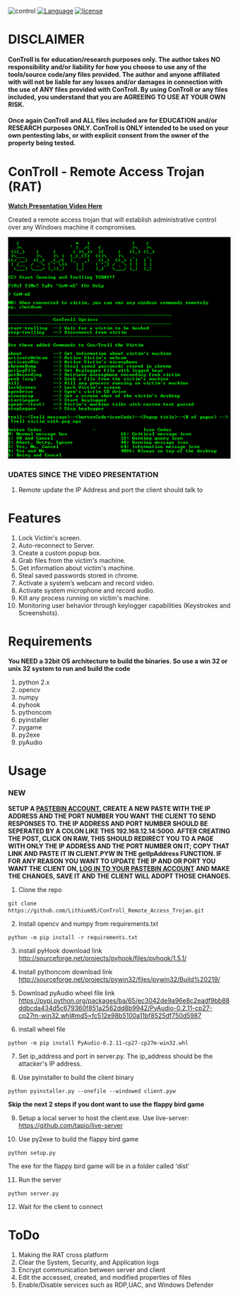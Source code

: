 ![control](https://img.shields.io/badge/ConTroll-v1.0.0-green.svg) [![Language](https://img.shields.io/badge/python-2.7.8-brightgreen.svg)](https://www.python.org/download/releases/2.7.8/) [![license](https://img.shields.io/badge/license-Apache%20License%202.0-blue.svg)](https://github.com/Lithium95/ConTroll_Remote_Access_Trojan/blob/master/LICENSE)


# DISCLAIMER

#### ConTroll is for education/research purposes only. The author takes NO responsibility and/or liability for how you choose to use any of the tools/source code/any files provided. The author and anyone affiliated with will not be liable for any losses and/or damages in connection with the use of ANY files provided with ConTroll.  By using ConTroll or any files included, you understand that you are AGREEING TO USE AT YOUR OWN RISK. 

#### Once again ConTroll and ALL files included are for EDUCATION and/or RESEARCH purposes ONLY. ConTroll is ONLY intended to be used on your own pentesting labs, or with explicit consent from the owner of the property being tested.

# ConTroll - Remote Access Trojan (RAT)
**[Watch Presentation Video Here](https://www.youtube.com/watch?v=pHmgPY3jDHQ)**

Created a remote access trojan that will establish administrative control over any Windows machine it compromises.

![alt text](img/1.PNG)

### UDATES SINCE THE VIDEO PRESENTATION

1. Remote update the IP Address and port the client should talk to

# Features

1. Lock Victim's screen.
2. Auto-reconnect to Server.
3. Create a custom popup box.
4. Grab files from the victim's machine.
5. Get information about victim's machine.
6. Steal saved passwords stored in chrome.
7. Activate a system’s webcam and record video.
8. Activate system microphone and record audio.
9. Kill any process running on victim's machine.
10. Monitoring user behavior through keylogger capabilities (Keystrokes and Screenshots).

# Requirements
**You NEED a 32bit OS architecture to build the binaries. So use a win 32 or unix 32 system to run and build the code**
1. python 2.x
2. opencv
3. numpy
4. pyhook
5. pythoncom
6. pyinstaller
7. pygame
8. py2exe
9. pyAudio

# Usage

### NEW
**SETUP A [PASTEBIN ACCOUNT](https://pastebin.com/signup), CREATE A NEW PASTE WITH THE IP ADDRESS AND THE PORT NUMBER YOU WANT THE CLIENT TO SEND RESPONSES TO. THE IP ADDRESS AND PORT NUMBER SHOULD BE SEPERATED BY A COLON LIKE THIS 192.168.12.14:5000. AFTER CREATING THE POST, CLICK ON RAW, THIS SHOULD REDIRECT YOU TO A PAGE WITH ONLY THE IP ADDRESS AND THE PORT NUMBER ON IT; COPY THAT LINK AND PASTE IT IN CLIENT.PYW IN THE getIpAddress FUNCTION. IF FOR ANY REASON YOU WANT TO UPDATE THE IP AND OR PORT YOU WANT THE CLIENT ON, [LOG IN TO YOUR PASTEBIN ACCOUNT](https://pastebin.com/login) AND MAKE THE CHANGES, SAVE IT AND THE CLIENT WILL ADOPT THOSE CHANGES.**

1. Clone the repo
```
git clone https://github.com/Lithium95/ConTroll_Remote_Access_Trojan.git
```

2. Install opencv and numpy from requirements.txt
```
python -m pip install -r requirements.txt
```
3. install pyHook download link
http://sourceforge.net/projects/pyhook/files/pyhook/1.5.1/

4. Install pythoncom download link
http://sourceforge.net/projects/pywin32/files/pywin32/Build%20219/

5. Download pyAudio wheel file link
https://pypi.python.org/packages/ba/65/ec3042de9a96e8c2eadf9bb88ddbcda434d5c679360f851a2562dd8b9942/PyAudio-0.2.11-cp27-cp27m-win32.whl#md5=fc512e98b5100a11bf8525df750d5987

6. install wheel file
```
python -m pip install PyAudio-0.2.11-cp27-cp27m-win32.whl
```
7. Set ip_address and port in server.py. The ip_address should be the attacker's IP address.

8. Use pyinstaller to build the client binary
```
python pyinstaller.py --onefile --windowed client.pyw
```
**Skip the next 2 steps if you dont want to use the flappy bird game**

9. Setup a local server to host the client.exe. Use live-server: https://github.com/tapio/live-server

10. Use py2exe to build the flappy bird game
```
python setup.py
```
The exe for the flappy bird game will be in a folder called 'dist'

11. Run the server
```
python server.py
```

12. Wait for the client to connect

# ToDo

1. Making the RAT cross platform
2. Clear the System, Security, and Application logs
3. Encrypt communication between server and client
4. Edit the accessed, created, and modified properties of files
5. Enable/Disable services such as RDP,UAC, and Windows Defender
